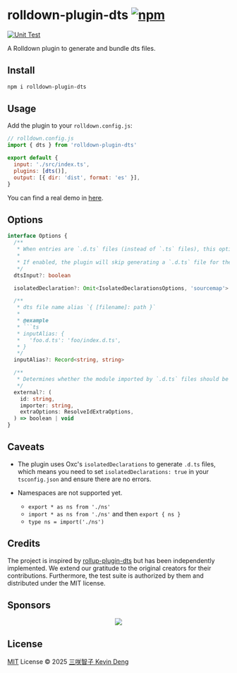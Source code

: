 # rolldown-plugin-dts [![npm](https://img.shields.io/npm/v/rolldown-plugin-dts.svg)](https://npmjs.com/package/rolldown-plugin-dts)

[![Unit Test](https://github.com/sxzz/rolldown-plugin-dts/actions/workflows/unit-test.yml/badge.svg)](https://github.com/sxzz/rolldown-plugin-dts/actions/workflows/unit-test.yml)

A Rolldown plugin to generate and bundle dts files.

## Install

```bash
npm i rolldown-plugin-dts
```

## Usage

Add the plugin to your `rolldown.config.js`:

```js
// rolldown.config.js
import { dts } from 'rolldown-plugin-dts'

export default {
  input: './src/index.ts',
  plugins: [dts()],
  output: [{ dir: 'dist', format: 'es' }],
}
```

You can find a real demo in [here](./rolldown.config.ts).

## Options

````ts
interface Options {
  /**
   * When entries are `.d.ts` files (instead of `.ts` files), this option should be set to `true`.
   *
   * If enabled, the plugin will skip generating a `.d.ts` file for the entry point.
   */
  dtsInput?: boolean

  isolatedDeclaration?: Omit<IsolatedDeclarationsOptions, 'sourcemap'>

  /**
   * dts file name alias `{ [filename]: path }`
   *
   * @example
   * ```ts
   * inputAlias: {
   *   'foo.d.ts': 'foo/index.d.ts',
   * }
   */
  inputAlias?: Record<string, string>

  /**
   * Determines whether the module imported by `.d.ts` files should be treated as external or not.
   */
  external?: (
    id: string,
    importer: string,
    extraOptions: ResolveIdExtraOptions,
  ) => boolean | void
}
````

## Caveats

- The plugin uses Oxc's `isolatedDeclarations` to generate `.d.ts` files,
  which means you need to set `isolatedDeclarations: true` in your `tsconfig.json` and ensure there are no errors.

- Namespaces are not supported yet.
  - `export * as ns from './ns'`
  - `import * as ns from './ns'` and then `export { ns }`
  - `type ns = import('./ns')`

## Credits

The project is inspired by [rollup-plugin-dts](https://github.com/Swatinem/rollup-plugin-dts)
but has been independently implemented.
We extend our gratitude to the original creators for their contributions.
Furthermore, the test suite is authorized by them and distributed under the MIT license.

## Sponsors

<p align="center">
  <a href="https://cdn.jsdelivr.net/gh/sxzz/sponsors/sponsors.svg">
    <img src='https://cdn.jsdelivr.net/gh/sxzz/sponsors/sponsors.svg'/>
  </a>
</p>

## License

[MIT](./LICENSE) License © 2025 [三咲智子 Kevin Deng](https://github.com/sxzz)
